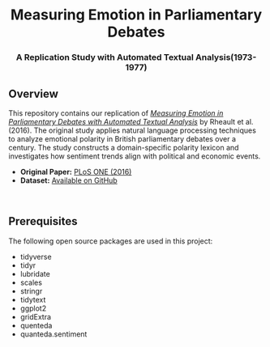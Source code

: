 <h1 align="center"> Measuring Emotion in Parliamentary Debates </h1>
<h3 align="center"> A Replication Study with Automated Textual Analysis(1973- 1977) </h3>  


<!-- INTRODUCTIONS -->
<h2 id="overview">Overview</h2>

<p>
This repository contains our replication of <a href="https://journals.plos.org/plosone/article?id=10.1371/journal.pone.0168843">
<em>Measuring Emotion in Parliamentary Debates with Automated Textual Analysis</em></a> by Rheault et al. (2016). 
The original study applies natural language processing techniques to analyze emotional polarity in British parliamentary debates over a century. 
The study constructs a domain-specific polarity lexicon and investigates how sentiment trends align with political and economic events.
</p>

<ul>
  <li><strong>Original Paper:</strong> <a href="https://journals.plos.org/plosone/article?id=10.1371/journal.pone.0168843">PLoS ONE (2016)</a></li>
  <li><strong>Dataset:</strong> <a href="https://github.com/lrheault/emotion">Available on GitHub</a></li>
</ul>

</br>

<!-- PREREQUISITES -->
<h2 id="prerequisites"> Prerequisites</h2>

<!--This project is written in Python programming language. <br>-->
The following open source packages are used in this project:
* tidyverse
* tidyr
* lubridate
* scales
* stringr
* tidytext
* ggplot2
* gridExtra
* quenteda
* quanteda.sentiment
